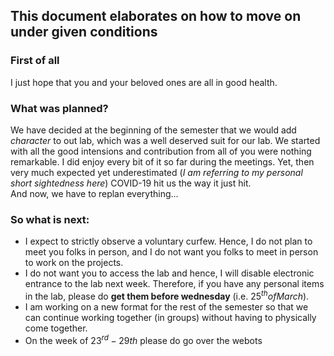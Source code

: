 
## This document elaborates on how to move on under given conditions

### First of all
I just hope that you and your beloved ones are all in good health.

### What was planned?  
We have decided at the beginning of the semester that we would add _character_ to out lab, which was a well deserved suit for our lab.  We started with all the good intensions and contribution from all of you were nothing remarkable. I did enjoy every bit of it so far during the meetings.
Yet, then very much expected yet underestimated (_I am referring to my personal short sightedness here_) COVID-19 hit us the way it just hit.  
And now, we have to replan everything...

### So what is next:
- I expect to strictly observe a voluntary curfew. Hence, I do not plan to meet you folks in person, and I do not want you folks to meet in person to work on the projects.
- I do not want you to access the lab and hence, I will disable electronic entrance to the lab next week. Therefore, if you have any personal items in the lab, please do **get them before wednesday** (i.e. $25^{th} of March$).
- I am working on a new format for the rest of the semester so that we can continue working together (in groups) without having to physically come together.
- On the week of $23^{rd}-29{th}$ please do go over the webots 
<!--stackedit_data:
eyJoaXN0b3J5IjpbLTU0NjM1MjMyOSwxNDY1NTEwMzA1LC04MD
gwNTk0LDg5OTc0NV19
-->